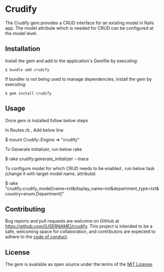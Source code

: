 # Crudify

The Crudify gem provides a CRUD interface for an existing model in Rails app. 
The model attribute which is needed for CRUD can be configured at the model level.

## Installation

Install the gem and add to the application's Gemfile by executing:

    $ bundle add crudify

If bundler is not being used to manage dependencies, install the gem by executing:

    $ gem install crudify

## Usage

Once gem is installed follow below steps

In Routes.rb , Add below line

   $ mount Crudify::Engine => "crudify"

To Generate Initializer, run below rake
  
   $ rake crudify:generate_initializer --trace

To configure model for which CRUD needs to be enabled , run below task (change it with target model name, attribute)

   $ rake "crudify:crudify_model[name=txt&display_name=txt&department_type=txt&country=enum,Department]"

## Contributing

Bug reports and pull requests are welcome on GitHub at https://github.com/[USERNAME]/crudify. This project is intended to be a safe, welcoming space for collaboration, and contributors are expected to adhere to the [code of conduct](https://github.com/[USERNAME]/crudify/blob/master/CODE_OF_CONDUCT.md).

## License

The gem is available as open source under the terms of the [MIT License](https://opensource.org/licenses/MIT).
